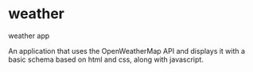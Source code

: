 # weather
weather app



An application that uses the OpenWeatherMap API and displays it with a basic schema based on html and css, along with javascript.
